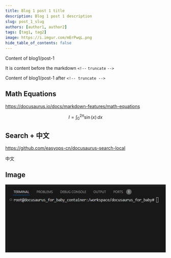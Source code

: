 ```yaml
---
title: Blog 1 post 1 title
description: Blog 1 post 1 description
slug: post_1_slug
authors: [author1, author2]
tags: [tag1, tag2]
image: https://i.imgur.com/mErPwqL.png
hide_table_of_contents: false
---
```


Content of blog1/post-1

It is content before the markdown `<!--` `truncate` `-->`

<!-- truncate -->

Content of blog1/post-1 after `<!-- truncate -->`

## Math Equations

https://docusaurus.io/docs/markdown-features/math-equations

$$
I = \int_0^{2\pi} \sin(x)\,dx
$$

## Search + 中文

https://github.com/easyops-cn/docusaurus-search-local

中文

## Image

![](./image/screenshot.png)

